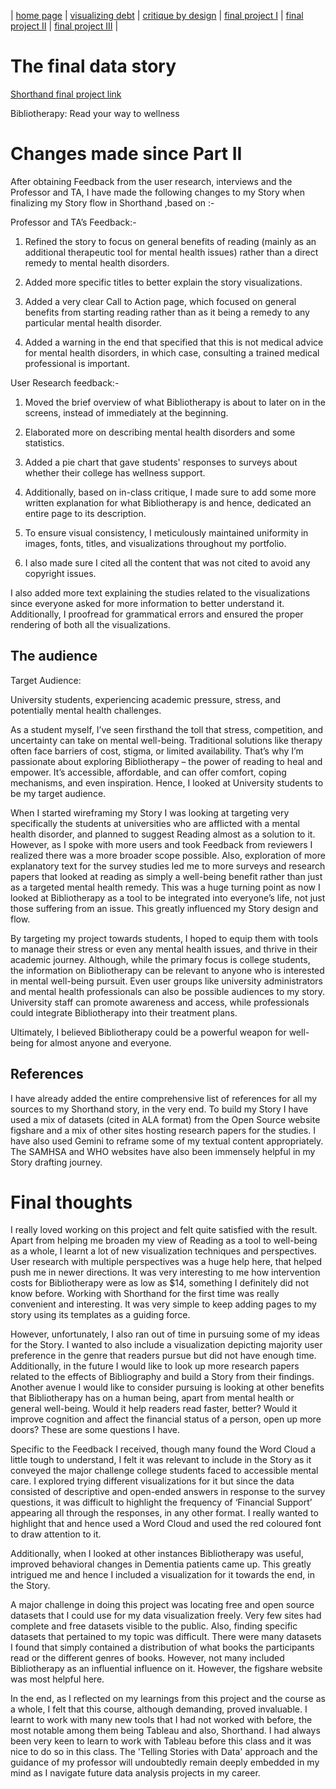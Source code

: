 | [home page](https://aishwarya1912s.github.io/portfolio/) | [visualizing debt](https://aishwarya1912s.github.io/portfolio/visualizing-government-debt.html) | [critique by design](https://aishwarya1912s.github.io/portfolio/critique-by-design.html) | [final project I](https://aishwarya1912s.github.io/portfolio/final-project-part-one.html) | [final project II](https://aishwarya1912s.github.io/portfolio/final-project-part-two.html) |  [final project III](https://aishwarya1912s.github.io/portfolio/final-project-part-three.html) |

# The final data story
[Shorthand final project link](https://carnegiemellon.shorthandstories.com/bibliotherapy/index.html) 

Bibliotherapy: Read your way to wellness

# Changes made since Part II
After obtaining Feedback from the user research, interviews and the Professor and TA, I have made the following changes to my Story when finalizing my Story flow in Shorthand ,based on :-

Professor and TA’s Feedback:- 

1. Refined the story to focus on general benefits of reading (mainly as an additional therapeutic tool for mental health issues) rather than a direct remedy to mental health disorders.

2. Added more specific titles to better explain the story visualizations.

3. Added a very clear Call to Action page, which focused on general benefits from starting reading rather than as it being a remedy to any particular mental health disorder.

4. Added a warning in the end that specified that this is not medical advice for mental health disorders, in which case, consulting a trained medical professional is important.

User Research feedback:-

1. Moved the brief overview of what Bibliotherapy is about to later on in the screens, instead of immediately at the beginning.

2. Elaborated more on describing mental health disorders and some statistics.

3. Added a pie chart that gave students' responses to surveys about whether their college has wellness support.

4. Additionally, based on in-class critique, I made sure to add some more written explanation for what Bibliotherapy is and hence, dedicated an entire page to its description.

5. To ensure visual consistency, I meticulously maintained uniformity in images, fonts, titles, and visualizations throughout my portfolio. 

6. I also made sure I cited all the content that was not cited to avoid any copyright issues.

I also added more text explaining the studies related to the visualizations since everyone asked for more information to better understand it. Additionally, I proofread for grammatical errors and ensured the proper rendering of both all the visualizations.


## The audience
Target Audience: 

University students, experiencing academic pressure, stress, and potentially mental health challenges.

As a student myself, I’ve seen firsthand the toll that stress, competition, and uncertainty can take on mental well-being. Traditional solutions like therapy often face barriers of cost, stigma, or limited availability. That’s why I’m passionate about exploring Bibliotherapy – the power of reading to heal and empower. It’s accessible, affordable, and can offer comfort, coping mechanisms, and even inspiration. Hence, I looked at University students to be my target audience.

When I started wireframing my Story I was looking at targeting very specifically the students at universities who are afflicted with a mental health disorder, and planned to suggest Reading almost as a solution to it. However, as I spoke with more users and took Feedback from reviewers I realized there was a more broader scope possible. Also, exploration of more explanatory text for the survey studies led me to more surveys and research papers that looked at reading as simply a well-being benefit rather than just as a targeted mental health remedy.
This was a huge turning point as now I looked at Bibliotherapy as a tool to be integrated into everyone’s life, not just those suffering from an issue. This greatly influenced my Story design and flow.

By targeting my project towards students, I hoped to equip them with tools to manage their stress  or even any mental health issues, and thrive in their academic journey. Although, while the primary focus is college students, the information on Bibliotherapy can be relevant to anyone who is interested in mental well-being pursuit.  Even user groups like university administrators and mental health professionals can also be possible audiences to my story. University staff can promote awareness and access, while professionals could integrate Bibliotherapy into their treatment plans.

Ultimately, I believed Bibliotherapy could be a powerful weapon for well-being for almost anyone and everyone.


## References
I have already added the entire comprehensive list of references for all my sources to my Shorthand story, in the very end. 
To build my Story I have used a mix of datasets (cited in ALA format) from the Open Source website figshare and a mix of other sites hosting research papers for the studies. I have also used Gemini to reframe some of my textual content appropriately. The SAMHSA and WHO websites have also been immensely helpful in my Story drafting journey.


# Final thoughts
I really loved working on this project and felt quite satisfied with the result. Apart from helping me broaden my view of Reading as a tool to well-being as a whole, I learnt a lot of new visualization techniques and perspectives. User research with multiple perspectives was a huge help here, that helped push me in newer directions. It was very interesting to me how intervention costs for Bibliotherapy were as low as $14, something I definitely did not know before. Working with Shorthand for the first time was really convenient and interesting. It was very simple to keep adding pages to my story using its templates as a guiding force.

However, unfortunately, I also ran out of time in pursuing some of my ideas for the Story. I wanted to also include a visualization depicting majority user preference in the genre that readers pursue but did not have enough time. Additionally, in the future I would like to look up more research papers related to the effects of Bibliography and build a Story from their findings. Another avenue I would like to consider pursuing is looking at other benefits that Bibliotherapy has on a human being, apart from mental health or general well-being. Would it help readers read faster, better? Would it improve cognition and affect the financial status of a person, open up more doors? These are some questions I have.

Specific to the Feedback I received, though many found the Word Cloud a little tough to understand, I felt it was relevant to include in the Story as it conveyed the major challenge college students faced to accessible mental care. I explored trying different visualizations for it but since the data consisted of descriptive and open-ended answers in response to the survey questions, it was difficult to highlight the frequency of ‘Financial Support’ appearing all through the responses, in any other format. I really wanted to highlight that and hence used a Word Cloud and used the red coloured font to draw attention to it.

Additionally, when I looked at other instances Bibliotherapy was useful, improved behavioral changes in Dementia patients came up. This greatly intrigued me and hence I included a visualization for it towards the end, in the Story.

A major challenge in doing this project was locating free and open source datasets that I could use for my data visualization freely. Very few sites had complete and free datasets visible to the public. Also, finding specific datasets that pertained to my topic was difficult. There were many datasets I found that simply contained a distribution of what books the participants read or the different genres of books. However, not many included Bibliotherapy as an influential influence on it. However, the figshare website was most helpful here.

In the end, as I reflected on my learnings from this project and the course as a whole, I felt that  this course, although demanding, proved invaluable. I learnt to work with many new tools that I had not worked with before, the most notable among them being Tableau and also, Shorthand. I had always been very keen to learn to work with Tableau before this class and it was nice to do so in this class. The 'Telling Stories with Data' approach and the guidance of my professor will undoubtedly remain deeply embedded in my mind  as I navigate future data analysis projects in my career.

